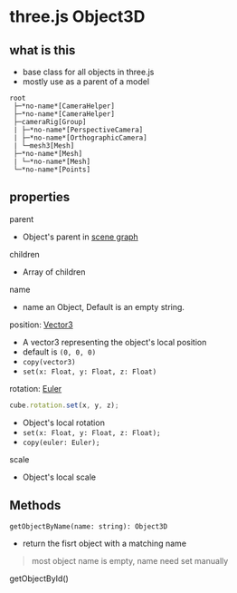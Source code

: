 # three.js Object3D

## what is this

- base class for all objects in three.js
- mostly use as a parent of a model

```
root
 ├─*no-name*[CameraHelper]
 ├─*no-name*[CameraHelper]
 ├─cameraRig[Group]
 | ├─*no-name*[PerspectiveCamera]
 | ├─*no-name*[OrthographicCamera]
 | └─mesh3[Mesh]
 ├─*no-name*[Mesh]
 | └─*no-name*[Mesh]
 └─*no-name*[Points]
```

## properties

parent

- Object's parent in [scene graph](threejs-fundamentals.md#scene-graph)

children

- Array of children

name

- name an Object, Default is an empty string.

position: [Vector3]()

- A vector3 representing the object's local position
- default is `(0, 0, 0)`
- `copy(vector3)`
- `set(x: Float, y: Float, z: Float)`

rotation: [Euler]()

```js
cube.rotation.set(x, y, z);
```

- Object's local rotation
- `set(x: Float, y: Float, z: Float);`
- `copy(euler: Euler);`

scale

- Object's local scale

## Methods


`getObjectByName(name: string): Object3D`

- return the fisrt object with a matching name

> most object name is empty, name need set manually

getObjectById()

